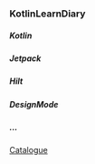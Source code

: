 ### KotlinLearnDiary
##### Kotlin
##### Jetpack
##### Hilt
##### DesignMode
##### ...


[Catalogue](https://github.com/rivenlee0/KotlinLearnDiary/tree/master/app/src/main/java/com/example/rivenlee/kotlin_learn_diary)
